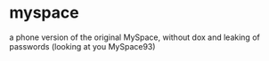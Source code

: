 # myspace
a phone version of the original MySpace, without dox and leaking of passwords (looking at you MySpace93)
